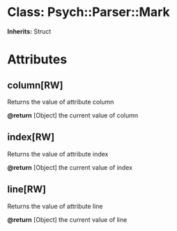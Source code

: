 # Class: Psych::Parser::Mark
**Inherits:** Struct
    



# Attributes
## column[RW] [](#attribute-i-column)
Returns the value of attribute column

**@return** [Object] the current value of column

## index[RW] [](#attribute-i-index)
Returns the value of attribute index

**@return** [Object] the current value of index

## line[RW] [](#attribute-i-line)
Returns the value of attribute line

**@return** [Object] the current value of line


